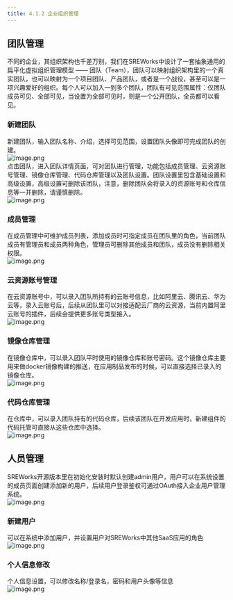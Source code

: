 ```yaml
---
title: 4.1.2 企业组织管理
---
```



<a name="EeWLb"></a>
## 团队管理

不同的企业，其组织架构也千差万别，我们在SREWorks中设计了一套抽象通用的扁平化虚拟组织管理模型 —— 团队（Team），团队可以映射组织架构里的一个真实团队，也可以映射为一个项目团队、产品团队，或者是一个战役，甚至可以是一项兴趣爱好的组织。每个人可以加入一到多个团队，团队有可见范围属性：仅团队成员可见、全部可见，当设置为全部可见时，则是一个公开团队，全员都可以看见。

<a name="sxw3k"></a>
### 新建团队
新建团队，输入团队名称、介绍，选择可见范围，设置团队头像即可完成团队的创建。<br />![image.png](https://cdn.nlark.com/yuque/0/2022/png/703896/1648179527960-e277f898-ee59-4688-a98d-bc2283438b22.png#clientId=u0f391604-4eb9-4&crop=0&crop=0&crop=1&crop=1&from=paste&height=760&id=u9e2b02c3&margin=%5Bobject%20Object%5D&name=image.png&originHeight=1520&originWidth=2872&originalType=binary&ratio=1&rotation=0&showTitle=false&size=239327&status=done&style=none&taskId=u409b73eb-37aa-48c6-973a-2a960945dbf&title=&width=1436)<br />点击团队，进入团队详情页面，可对团队进行管理，功能包括成员管理、云资源账号管理、镜像仓库管理、代码仓库管理以及团队设置。团队设置里包含基础设置和高级设置，高级设置可删除该团队，注意，删除团队会将录入的资源账号和仓库信息等一并删除，请谨慎删除。<br />![image.png](https://cdn.nlark.com/yuque/0/2022/png/703896/1648179528149-f38f8618-ed17-4d22-8b98-1beeecf98e5d.png#clientId=u0f391604-4eb9-4&crop=0&crop=0&crop=1&crop=1&from=paste&height=757&id=uc1e3f2c2&margin=%5Bobject%20Object%5D&name=image.png&originHeight=1514&originWidth=2870&originalType=binary&ratio=1&rotation=0&showTitle=false&size=800328&status=done&style=none&taskId=u6bdd294f-e59b-4c11-9610-9459b62c68f&title=&width=1435)

<a name="ItSaQ"></a>
### 成员管理
在成员管理中可维护成员列表，添加成员时可指定成员在团队里的角色，当前团队成员有管理员和成员两种角色，管理员可删除其他成员和团队，成员没有删除相关权限。<br />![image.png](https://cdn.nlark.com/yuque/0/2022/png/703896/1648179528313-0e6c08d9-a225-48fa-8666-58c9d7885100.png#clientId=u0f391604-4eb9-4&crop=0&crop=0&crop=1&crop=1&from=paste&height=753&id=DxZxl&margin=%5Bobject%20Object%5D&name=image.png&originHeight=1506&originWidth=2866&originalType=binary&ratio=1&rotation=0&showTitle=false&size=599909&status=done&style=none&taskId=u2794f4d9-8b2b-42a1-87b1-cfdd8db5b38&title=&width=1433)

<a name="pkUBX"></a>
### 云资源账号管理
在云资源账号中，可以录入团队所持有的云账号信息，比如阿里云、腾讯云、华为云等，录入云账号后，后续从团队里可以对接适配云厂商的云资源，当前内置阿里云账号的插件，后续会提供更多账号类型接入。<br />![image.png](https://cdn.nlark.com/yuque/0/2022/png/703896/1648179528460-3e4fad66-5781-4dca-baf7-86c1042d394a.png#clientId=u0f391604-4eb9-4&crop=0&crop=0&crop=1&crop=1&from=paste&height=755&id=u0acfc45e&margin=%5Bobject%20Object%5D&name=image.png&originHeight=1510&originWidth=2860&originalType=binary&ratio=1&rotation=0&showTitle=false&size=819019&status=done&style=none&taskId=uec6868a2-dc5c-4dbc-86e9-326ddd39a0e&title=&width=1430)

<a name="DqluO"></a>
### 镜像仓库管理
在镜像仓库中，可以录入团队平时使用的镜像仓库和账号密码。这个镜像仓库主要用来做docker镜像构建的推送，在应用制品发布的时候，可以直接选择已录入的镜像仓库。<br />![image.png](https://cdn.nlark.com/yuque/0/2022/png/703896/1648179528619-50391594-a950-4cec-ba6e-efd6c8f44501.png#clientId=ue5d0a291-2575-4&crop=0&crop=0&crop=1&crop=1&from=paste&height=619&id=u9d20ef6d&margin=%5Bobject%20Object%5D&name=image.png&originHeight=1238&originWidth=2222&originalType=binary&ratio=1&rotation=0&showTitle=false&size=192447&status=done&style=none&taskId=u3d69fd55-fdbe-47b8-93c4-2a2bbf67f8b&title=&width=1111)

<a name="HR44n"></a>
### 代码仓库管理
在仓库中，可以录入团队持有的代码仓库，后续该团队在开发应用时，新建组件的代码托管可直接从这些仓库中选择。<br />![image.png](https://cdn.nlark.com/yuque/0/2022/png/703896/1648179528780-5f1531fc-eaf9-49e4-a014-549ef8fadcf7.png#clientId=u3f741811-0cbb-4&crop=0&crop=0&crop=1&crop=1&from=paste&height=727&id=u8bcd6dbb&margin=%5Bobject%20Object%5D&name=image.png&originHeight=1454&originWidth=2850&originalType=binary&ratio=1&rotation=0&showTitle=false&size=477808&status=done&style=none&taskId=u93c51ec3-4308-466d-be80-dbd4f155733&title=&width=1425)

<a name="ifTzq"></a>
## 人员管理
SREWorks开源版本里在初始化安装时默认创建admin用户，用户可以在系统设置的成员页面创建添加新的用户，后续用户登录鉴权可通过OAuth接入企业用户管理系统。<br />![image.png](https://cdn.nlark.com/yuque/0/2022/png/703896/1648179529079-1aa5ab89-dc3d-4725-90f3-be5ff4a767c7.png#clientId=u3f741811-0cbb-4&crop=0&crop=0&crop=1&crop=1&from=paste&height=725&id=ua9f309a5&margin=%5Bobject%20Object%5D&name=image.png&originHeight=1450&originWidth=2836&originalType=binary&ratio=1&rotation=0&showTitle=false&size=274092&status=done&style=none&taskId=ucfd77821-502d-421b-8015-38fa9aa0fa3&title=&width=1418)

<a name="Nht3e"></a>
### 新建用户
可以在系统中添加用户，并设置用户对SREWorks中其他SaaS应用的角色<br />![image.png](https://cdn.nlark.com/yuque/0/2022/png/703896/1648179529301-ad1f1def-e8db-427a-a81c-567e20dd322e.png#clientId=uf04520ea-a431-4&crop=0&crop=0&crop=1&crop=1&from=paste&height=766&id=u73bff626&margin=%5Bobject%20Object%5D&name=image.png&originHeight=1532&originWidth=2862&originalType=binary&ratio=1&rotation=0&showTitle=false&size=985212&status=done&style=none&taskId=uaeeaeca6-b565-4e87-981b-78317e3eb56&title=&width=1431)

<a name="qeaab"></a>
### 个人信息修改
个人信息设置，可以修改名称/登录名，密码和用户头像等信息<br />![image.png](https://cdn.nlark.com/yuque/0/2022/png/703896/1648179529573-661d4c73-8816-453d-8757-8574f7dad26a.png#clientId=u0f391604-4eb9-4&crop=0&crop=0&crop=1&crop=1&from=paste&height=751&id=ua2e7299c&margin=%5Bobject%20Object%5D&name=image.png&originHeight=1502&originWidth=2842&originalType=binary&ratio=1&rotation=0&showTitle=false&size=589887&status=done&style=none&taskId=ud3cd768d-9178-4f0f-98eb-983b968b632&title=&width=1421)


